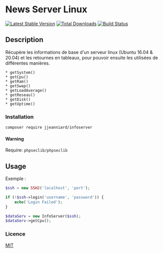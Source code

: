 # News Server Linux

[![Latest Stable Version](https://img.shields.io/packagist/v/jjeanniard/infoserver.svg)](https://packagist.org/packages/jjeanniard/infoserver)
[![Total Downloads](https://img.shields.io/packagist/dt/illuminatech/db-role.svg)](https://packagist.org/packages/jjeanniard/infoserver)
[![Build Status](https://travis-ci.org/jjeanniard/infoserver.svg?branch=master)](https://travis-ci.org/jjeanniard/infoserver)

## Description

Récupère les informations de base d'un serveur linux (Ubuntu 16.04 & 20.04)
et les retournes en tableaux, pour pouvoir ensuite les utilisées de différentes manières.

```text
* getSystem()
* getCpu()
* getRam()
* getSwap()
* getLoadAverage()
* getReseau()
* getDisk()
* getUptime()
```

### Installation

```composer require jjeanniard/infoserver```

#### Warning

Require: ```phpseclib/phpseclib```

## Usage

Exemple :

```php
$ssh = new SSH2('localhost', 'port');

if (!$ssh->login('username', 'password')) {
    echo('Login Failed');
}

$dataServ = new InfoServer($ssh);
$dataServ->getCpu();
```

### Licence

[MIT](https://github.com/JJeanniard/InfoServer/blob/master/LICENSE)

